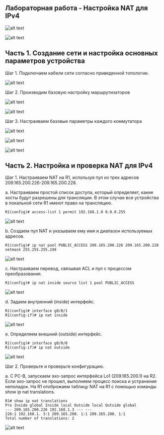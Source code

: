 
## Лабораторная работа - Настройка NAT для IPv4

![alt text](https://github.com/Eliminir/OTUSLABS/blob/Labs/LAB12/1.JPG)

![alt text](https://github.com/Eliminir/OTUSLABS/blob/Labs/LAB12/2.JPG)



## Часть 1. Создание сети и настройка основных параметров устройства

Шаг 1. Подключаем кабели сети согласно приведенной топологии.

![alt text](https://github.com/Eliminir/OTUSLABS/blob/Labs/LAB12/3.JPG)

Шаг 2. Производим базовую настройку маршрутизаторов

![alt text](https://github.com/Eliminir/OTUSLABS/blob/Labs/LAB12/4.JPG)

![alt text](https://github.com/Eliminir/OTUSLABS/blob/Labs/LAB12/5.JPG)


Шаг 3. Настраиваем базовые параметры каждого коммутатора

![alt text](https://github.com/Eliminir/OTUSLABS/blob/Labs/LAB12/6.JPG)

![alt text](https://github.com/Eliminir/OTUSLABS/blob/Labs/LAB12/7.JPG)

![alt text](https://github.com/Eliminir/OTUSLABS/blob/Labs/LAB12/8.JPG)


## Часть 2. Настройка и проверка NAT для IPv4

Шаг 1. Настраиваем NAT на R1, используя пул из трех адресов 209.165.200.226-209.165.200.228.

a.	Настраиваем простой список доступа, который определяет, какие хосты будут разрешены для трансляции. В этом случае все устройства в локальной сети R1 имеют право на трансляцию.

    R1(config)# access-list 1 permit 192.168.1.0 0.0.0.255 

![alt text](https://github.com/Eliminir/OTUSLABS/blob/Labs/LAB12/9.JPG)

b.	Создаем пул NAT и указываем ему имя и диапазон используемых адресов.

    R1(config)# ip nat pool PUBLIC_ACCESS 209.165.200.226 209.165.200.228 netmask 255.255.255.248 

![alt text](https://github.com/Eliminir/OTUSLABS/blob/Labs/LAB12/10.JPG)

c.	Настраиваем перевод, связывая ACL и пул с процессом преобразования.

    R1(config)# ip nat inside source list 1 pool PUBLIC_ACCESS 

![alt text](https://github.com/Eliminir/OTUSLABS/blob/Labs/LAB12/11.JPG)

d.	Задаем внутренний (inside) интерфейс.

    R1(config)# interface g0/0/1
    R1(config-if)# ip nat inside

![alt text](https://github.com/Eliminir/OTUSLABS/blob/Labs/LAB12/12.JPG)

e.	Определяем внешний (outside) интерфейс.
        
    R1(config)# interface g0/0/0
    R1(config-if)# ip nat outside

![alt text](https://github.com/Eliminir/OTUSLABS/blob/Labs/LAB12/13.JPG)

Шаг 2. Проверьте и проверьте конфигурацию. 

a.	С PC-B,  запускаем эхо-запрос интерфейса Lo1 (209.165.200.1) на R2. Если эхо-запрос не прошел, выполняем процесс поиска и устранения неполадок. На R1 отоброжаем таблицу NAT на R1 с помощью команды show ip nat translations.

    R1# show ip nat translations
    Pro Inside global Inside local Outside local Outside global
    --- 209.165.200.226 192.168.1.3 --- --- 
    226:1 192.168.1. 3:1 209.165.200. 1:1 209.165.200. 1:1 
    Total number of translations: 2

![alt text](https://github.com/Eliminir/OTUSLABS/blob/Labs/LAB12/14.JPG)


